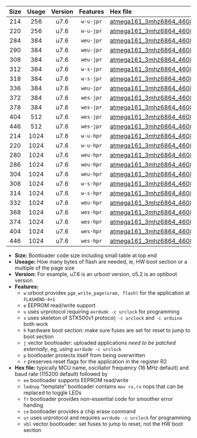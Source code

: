 |Size|Usage|Version|Features|Hex file|
|:-:|:-:|:-:|:-:|:--|
|214|256|u7.6|`w-u-jpr`|[atmega161_3mhz6864_460800bps_ur_vbl.hex](https://raw.githubusercontent.com/stefanrueger/urboot/main//atmega161_3mhz6864_460800bps_ur_vbl.hex)|
|220|256|u7.6|`w-u-jpr`|[atmega161_3mhz6864_460800bps_lednop_ur_vbl.hex](https://raw.githubusercontent.com/stefanrueger/urboot/main//atmega161_3mhz6864_460800bps_lednop_ur_vbl.hex)|
|284|384|u7.6|`weu-jpr`|[atmega161_3mhz6864_460800bps_ee_ur_vbl.hex](https://raw.githubusercontent.com/stefanrueger/urboot/main//atmega161_3mhz6864_460800bps_ee_ur_vbl.hex)|
|290|384|u7.6|`weu-jpr`|[atmega161_3mhz6864_460800bps_ee_lednop_ur_vbl.hex](https://raw.githubusercontent.com/stefanrueger/urboot/main//atmega161_3mhz6864_460800bps_ee_lednop_ur_vbl.hex)|
|308|384|u7.6|`weu-jpr`|[atmega161_3mhz6864_460800bps_ee_lednop_fr_ur_vbl.hex](https://raw.githubusercontent.com/stefanrueger/urboot/main//atmega161_3mhz6864_460800bps_ee_lednop_fr_ur_vbl.hex)|
|312|384|u7.6|`w-s-jpr`|[atmega161_3mhz6864_460800bps_vbl.hex](https://raw.githubusercontent.com/stefanrueger/urboot/main//atmega161_3mhz6864_460800bps_vbl.hex)|
|318|384|u7.6|`w-s-jpr`|[atmega161_3mhz6864_460800bps_lednop_vbl.hex](https://raw.githubusercontent.com/stefanrueger/urboot/main//atmega161_3mhz6864_460800bps_lednop_vbl.hex)|
|336|384|u7.6|`weu-jpr`|[atmega161_3mhz6864_460800bps_ee_lednop_fr_ce_ur_vbl.hex](https://raw.githubusercontent.com/stefanrueger/urboot/main//atmega161_3mhz6864_460800bps_ee_lednop_fr_ce_ur_vbl.hex)|
|372|384|u7.6|`wes-jpr`|[atmega161_3mhz6864_460800bps_ee_vbl.hex](https://raw.githubusercontent.com/stefanrueger/urboot/main//atmega161_3mhz6864_460800bps_ee_vbl.hex)|
|378|384|u7.6|`wes-jpr`|[atmega161_3mhz6864_460800bps_ee_lednop_vbl.hex](https://raw.githubusercontent.com/stefanrueger/urboot/main//atmega161_3mhz6864_460800bps_ee_lednop_vbl.hex)|
|404|512|u7.6|`wes-jpr`|[atmega161_3mhz6864_460800bps_ee_lednop_fr_vbl.hex](https://raw.githubusercontent.com/stefanrueger/urboot/main//atmega161_3mhz6864_460800bps_ee_lednop_fr_vbl.hex)|
|446|512|u7.6|`wes-jpr`|[atmega161_3mhz6864_460800bps_ee_lednop_fr_ce_vbl.hex](https://raw.githubusercontent.com/stefanrueger/urboot/main//atmega161_3mhz6864_460800bps_ee_lednop_fr_ce_vbl.hex)|
|214|1024|u7.6|`w-u-hpr`|[atmega161_3mhz6864_460800bps_ur.hex](https://raw.githubusercontent.com/stefanrueger/urboot/main//atmega161_3mhz6864_460800bps_ur.hex)|
|220|1024|u7.6|`w-u-hpr`|[atmega161_3mhz6864_460800bps_lednop_ur.hex](https://raw.githubusercontent.com/stefanrueger/urboot/main//atmega161_3mhz6864_460800bps_lednop_ur.hex)|
|280|1024|u7.6|`weu-hpr`|[atmega161_3mhz6864_460800bps_ee_ur.hex](https://raw.githubusercontent.com/stefanrueger/urboot/main//atmega161_3mhz6864_460800bps_ee_ur.hex)|
|286|1024|u7.6|`weu-hpr`|[atmega161_3mhz6864_460800bps_ee_lednop_ur.hex](https://raw.githubusercontent.com/stefanrueger/urboot/main//atmega161_3mhz6864_460800bps_ee_lednop_ur.hex)|
|304|1024|u7.6|`weu-hpr`|[atmega161_3mhz6864_460800bps_ee_lednop_fr_ur.hex](https://raw.githubusercontent.com/stefanrueger/urboot/main//atmega161_3mhz6864_460800bps_ee_lednop_fr_ur.hex)|
|308|1024|u7.6|`w-s-hpr`|[atmega161_3mhz6864_460800bps.hex](https://raw.githubusercontent.com/stefanrueger/urboot/main//atmega161_3mhz6864_460800bps.hex)|
|314|1024|u7.6|`w-s-hpr`|[atmega161_3mhz6864_460800bps_lednop.hex](https://raw.githubusercontent.com/stefanrueger/urboot/main//atmega161_3mhz6864_460800bps_lednop.hex)|
|332|1024|u7.6|`weu-hpr`|[atmega161_3mhz6864_460800bps_ee_lednop_fr_ce_ur.hex](https://raw.githubusercontent.com/stefanrueger/urboot/main//atmega161_3mhz6864_460800bps_ee_lednop_fr_ce_ur.hex)|
|368|1024|u7.6|`wes-hpr`|[atmega161_3mhz6864_460800bps_ee.hex](https://raw.githubusercontent.com/stefanrueger/urboot/main//atmega161_3mhz6864_460800bps_ee.hex)|
|374|1024|u7.6|`wes-hpr`|[atmega161_3mhz6864_460800bps_ee_lednop.hex](https://raw.githubusercontent.com/stefanrueger/urboot/main//atmega161_3mhz6864_460800bps_ee_lednop.hex)|
|404|1024|u7.6|`wes-hpr`|[atmega161_3mhz6864_460800bps_ee_lednop_fr.hex](https://raw.githubusercontent.com/stefanrueger/urboot/main//atmega161_3mhz6864_460800bps_ee_lednop_fr.hex)|
|446|1024|u7.6|`wes-hpr`|[atmega161_3mhz6864_460800bps_ee_lednop_fr_ce.hex](https://raw.githubusercontent.com/stefanrueger/urboot/main//atmega161_3mhz6864_460800bps_ee_lednop_fr_ce.hex)|

- **Size:** Bootloader code size including small table at top end
- **Useage:** How many bytes of flash are needed, ie, HW boot section or a multiple of the page size
- **Version:** For example, u7.6 is an urboot version, o5.2 is an optiboot version
- **Features:**
  + `w` urboot provides `pgm_write_page(sram, flash)` for the application at `FLASHEND-4+1`
  + `e` EEPROM read/write support
  + `u` uses urprotocol requiring `avrdude -c urclock` for programming
  + `s` uses skeleton of STK500v1 protocol; `-c urclock` and `-c arduino` both work
  + `h` hardware boot section: make sure fuses are set for reset to jump to boot section
  + `j` vector bootloader: uploaded applications *need to be patched externally*, eg, using `avrdude -c urclock`
  + `p` bootloader protects itself from being overwritten
  + `r` preserves reset flags for the application in the register R2
- **Hex file:** typically MCU name, oscillator frequency (16 MHz default) and baud rate (115200 default) followed by
  + `ee` bootloader supports EEPROM read/write
  + `lednop` "template" bootloader contains `mov rx,rx` nops that can be replaced to toggle LEDs
  + `fr` bootloader provides non-essential code for smoother error handing
  + `ce` bootloader provides a chip erase command
  + `ur` uses urprotocol and requires `avrdude -c urclock` for programming
  + `vbl` vector bootloader: set fuses to jump to reset, not the HW boot section

